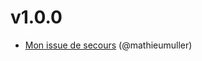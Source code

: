 # v1.0.0

- [ Mon issue de secours](https://github.com/mathieumuller/github-issue-workflow/issues/6) (@mathieumuller)

